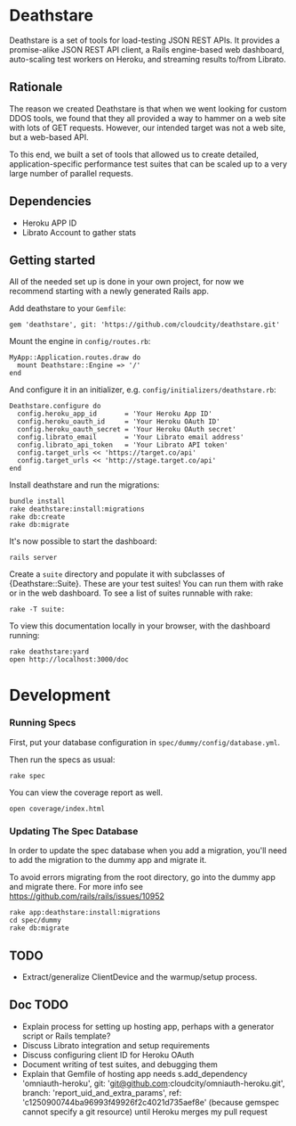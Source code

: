 # Deathstare

Deathstare is a set of tools for load-testing JSON REST APIs.
It provides a promise-alike JSON REST API client, a Rails engine-based
web dashboard, auto-scaling test workers on Heroku, and streaming
results to/from Librato.

## Rationale

The reason we created Deathstare is that when we went looking for
custom DDOS tools, we found that they all provided a way to hammer
on a web site with lots of GET requests. However, our intended target
was not a web site, but a web-based API.

To this end, we built a set of tools that allowed us to create detailed,
application-specific performance test suites that can be scaled up to a
very large number of parallel requests.

## Dependencies

* Heroku APP ID
* Librato Account to gather stats

## Getting started

All of the needed set up is done in your own project,
for now we recommend starting with a newly generated Rails app.

Add deathstare to your `Gemfile`:

    gem 'deathstare', git: 'https://github.com/cloudcity/deathstare.git'

Mount the engine in `config/routes.rb`:

    MyApp::Application.routes.draw do
      mount Deathstare::Engine => '/'
    end

And configure it in an initializer, e.g. `config/initializers/deathstare.rb`:

    Deathstare.configure do
      config.heroku_app_id       = 'Your Heroku App ID'
      config.heroku_oauth_id     = 'Your Heroku OAuth ID'
      config.heroku_oauth_secret = 'Your Heroku OAuth secret'
      config.librato_email       = 'Your Librato email address'
      config.librato_api_token   = 'Your Librato API token'
      config.target_urls << 'https://target.co/api'
      config.target_urls << 'http://stage.target.co/api'
    end

Install deathstare and run the migrations:

    bundle install
    rake deathstare:install:migrations
    rake db:create
    rake db:migrate

It's now possible to start the dashboard:

    rails server

Create a `suite` directory and populate it with subclasses of {Deathstare::Suite}.
These are your test suites! You can run them with rake or in the web dashboard.
To see a list of suites runnable with rake:

    rake -T suite:

To view this documentation locally in your browser, with the dashboard running:

    rake deathstare:yard
    open http://localhost:3000/doc

# Development

### Running Specs

First, put your database configuration in `spec/dummy/config/database.yml`.

Then run the specs as usual:

    rake spec

You can view the coverage report as well.

    open coverage/index.html

### Updating The Spec Database

In order to update the spec database when you add a migration, you'll need to add the migration
to the dummy app and migrate it.

To avoid errors migrating from the root directory, go into the dummy app and migrate there.
For more info see https://github.com/rails/rails/issues/10952

    rake app:deathstare:install:migrations
    cd spec/dummy
    rake db:migrate

## TODO

* Extract/generalize ClientDevice and the warmup/setup process.

## Doc TODO

* Explain process for setting up hosting app, perhaps with a generator script or Rails template?
* Discuss Librato integration and setup requirements
* Discuss configuring client ID for Heroku OAuth
* Document writing of test suites, and debugging them
* Explain that Gemfile of hosting app needs s.add_dependency 'omniauth-heroku', git: 'git@github.com:cloudcity/omniauth-heroku.git', branch: 'report_uid_and_extra_params', ref: 'c1250900744ba96993f49926f2c4021d735aef8e' (because gemspec cannot specify a git resource) until Heroku merges my pull request

